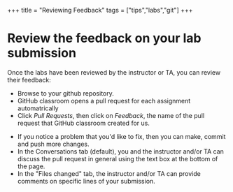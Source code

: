 +++
title = "Reviewing Feedback"
tags = ["tips","labs","git"]
+++

# Review the feedback on your lab submission
Once the labs have been reviewed by the instructor or TA, you can review their feedback:
- Browse to your github repository.
- GitHub classroom opens a pull request for each assignment automatrically
- Click _Pull Requests_, then click on _Feedback_, the name of the pull request that GitHub classroom created for us.
<!--
- In the "Checks" tab, click "Test notebook".  If there's a red x next to the "test (...)" job, then click on it to see the results of the continuous integration testing.  This should happen several minutes after you push your changes.
-->
- If you notice a problem that you'd like to fix, then you can make, commit and push more changes.
- In the Conversations tab (default), you and the instructor and/or TA can discuss the pull request in general using the text box at the bottom of the page.
- In the "Files changed" tab, the instructor and/or TA can provide comments on specific lines of your submission.  
